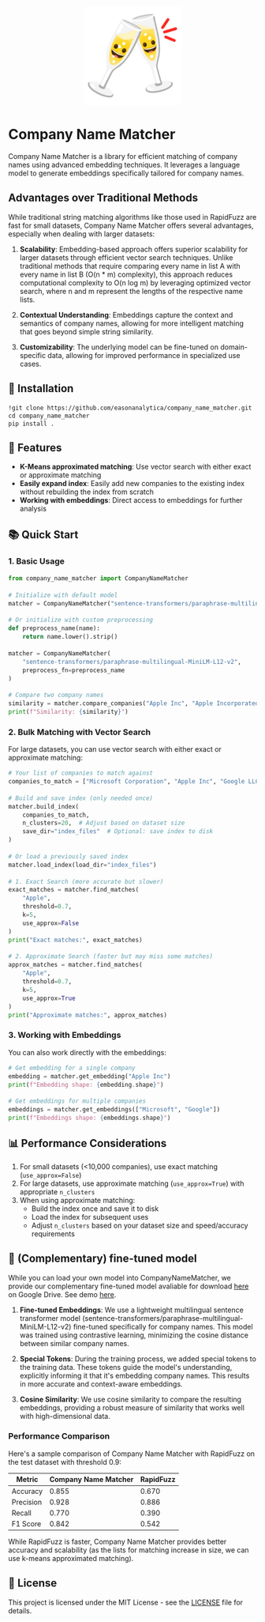 <p align="center">
  <img src="assets/logo.png" alt="Company Name Matcher Logo" width="200"/>
</p>

# Company Name Matcher

Company Name Matcher is a library for efficient matching of company names using advanced embedding techniques. It leverages a language model to generate embeddings specifically tailored for company names.

## Advantages over Traditional Methods

While traditional string matching algorithms like those used in RapidFuzz are fast for small datasets, Company Name Matcher offers several advantages, especially when dealing with larger datasets:

1. **Scalability**: Embedding-based approach offers superior scalability for larger datasets through efficient vector search techniques. Unlike traditional methods that require comparing every name in list A with every name in list B (O(n * m) complexity), this approach reduces computational complexity to O(n log m) by leveraging optimized vector search, where n and m represent the lengths of the respective name lists.

2. **Contextual Understanding**: Embeddings capture the context and semantics of company names, allowing for more intelligent matching that goes beyond simple string similarity.

3. **Customizability**: The underlying model can be fine-tuned on domain-specific data, allowing for improved performance in specialized use cases.


## 🚀 Installation

```
!git clone https://github.com/easonanalytica/company_name_matcher.git
cd company_name_matcher
pip install .
```

## 📣 Features

- **K-Means approximated matching**: Use vector search with either exact or approximate matching
- **Easily expand index**: Easily add new companies to the existing index without rebuilding the index from scratch
- **Working with embeddings**: Direct access to embeddings for further analysis

## 📚 Quick Start

### 1. Basic Usage

```python
from company_name_matcher import CompanyNameMatcher

# Initialize with default model
matcher = CompanyNameMatcher("sentence-transformers/paraphrase-multilingual-MiniLM-L12-v2")

# Or initialize with custom preprocessing
def preprocess_name(name):
    return name.lower().strip()
    
matcher = CompanyNameMatcher(
    "sentence-transformers/paraphrase-multilingual-MiniLM-L12-v2", 
    preprocess_fn=preprocess_name
)

# Compare two company names
similarity = matcher.compare_companies("Apple Inc", "Apple Incorporated")
print(f"Similarity: {similarity}")
```

### 2. Bulk Matching with Vector Search

For large datasets, you can use vector search with either exact or approximate matching:

```python
# Your list of companies to match against
companies_to_match = ["Microsoft Corporation", "Apple Inc", "Google LLC", ...]

# Build and save index (only needed once)
matcher.build_index(
    companies_to_match, 
    n_clusters=20,  # Adjust based on dataset size
    save_dir="index_files"  # Optional: save index to disk
)

# Or load a previously saved index
matcher.load_index(load_dir="index_files")

# 1. Exact Search (more accurate but slower)
exact_matches = matcher.find_matches(
    "Apple",
    threshold=0.7,
    k=5,
    use_approx=False
)
print("Exact matches:", exact_matches)

# 2. Approximate Search (faster but may miss some matches)
approx_matches = matcher.find_matches(
    "Apple",
    threshold=0.7,
    k=5,
    use_approx=True
)
print("Approximate matches:", approx_matches)
```

### 3. Working with Embeddings

You can also work directly with the embeddings:

```python
# Get embedding for a single company
embedding = matcher.get_embedding("Apple Inc")
print(f"Embedding shape: {embedding.shape}")

# Get embeddings for multiple companies
embeddings = matcher.get_embeddings(["Microsoft", "Google"])
print(f"Embeddings shape: {embeddings.shape}")
```

## 📊 Performance Considerations

1. For small datasets (<10,000 companies), use exact matching (`use_approx=False`)
2. For large datasets, use approximate matching (`use_approx=True`) with appropriate `n_clusters`
3. When using approximate matching:
   - Build the index once and save it to disk
   - Load the index for subsequent uses
   - Adjust `n_clusters` based on your dataset size and speed/accuracy requirements


## 🤖 (Complementary) fine-tuned model

While you can load your own model into CompanyNameMatcher, we provide our complementary fine-tuned model avaliable for download [here](https://drive.google.com/file/d/11LaI2-1Ahqqfo73CKOPNgRSCJe_y9nnG/view?usp=sharing) on Google Drive. See demo [here](demo.ipynb).

1. **Fine-tuned Embeddings**: We use a lightweight multilingual sentence transformer model (sentence-transformers/paraphrase-multilingual-MiniLM-L12-v2) fine-tuned specifically for company names. This model was trained using contrastive learning, minimizing the cosine distance between similar company names.

2. **Special Tokens**: During the training process, we added special tokens to the training data. These tokens guide the model's understanding, explicitly informing it that it's embedding company names. This results in more accurate and context-aware embeddings.

3. **Cosine Similarity**: We use cosine similarity to compare the resulting embeddings, providing a robust measure of similarity that works well with high-dimensional data.

### Performance Comparison

Here's a sample comparison of Company Name Matcher with RapidFuzz on the test dataset with threshold 0.9:

| Metric        | Company Name Matcher | RapidFuzz |
|---------------|----------------------|-----------|
| Accuracy      | 0.855                | 0.670     |
| Precision     | 0.928                | 0.886     |
| Recall        | 0.770                | 0.390     |
| F1 Score      | 0.842                | 0.542     |

While RapidFuzz is faster, Company Name Matcher provides better accuracy and scalability (as the lists for matching increase in size, we can use k-means approximated matching).


## 📝 License

This project is licensed under the MIT License - see the [LICENSE](LICENSE) file for details.
